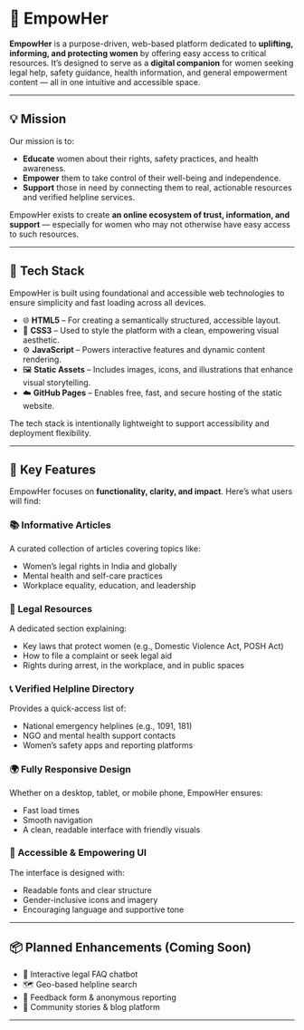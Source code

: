 # 🌺 EmpowHer

**EmpowHer** is a purpose-driven, web-based platform dedicated to **uplifting, informing, and protecting women** by offering easy access to critical resources. It’s designed to serve as a **digital companion** for women seeking legal help, safety guidance, health information, and general empowerment content — all in one intuitive and accessible space.

---

## 💡 Mission

Our mission is to:

- **Educate** women about their rights, safety practices, and health awareness.
- **Empower** them to take control of their well-being and independence.
- **Support** those in need by connecting them to real, actionable resources and verified helpline services.

EmpowHer exists to create **an online ecosystem of trust, information, and support** — especially for women who may not otherwise have easy access to such resources.

---

## 🧰 Tech Stack

EmpowHer is built using foundational and accessible web technologies to ensure simplicity and fast loading across all devices.

- 🌐 **HTML5** – For creating a semantically structured, accessible layout.
- 🎨 **CSS3** – Used to style the platform with a clean, empowering visual aesthetic.
- ⚙️ **JavaScript** – Powers interactive features and dynamic content rendering.
- 🖼️ **Static Assets** – Includes images, icons, and illustrations that enhance visual storytelling.
- ☁️ **GitHub Pages** – Enables free, fast, and secure hosting of the static website.

The tech stack is intentionally lightweight to support accessibility and deployment flexibility.

---

## 📸 Key Features

EmpowHer focuses on **functionality, clarity, and impact**. Here’s what users will find:

### 📚 Informative Articles  
A curated collection of articles covering topics like:
- Women’s legal rights in India and globally
- Mental health and self-care practices
- Workplace equality, education, and leadership

### 🧾 Legal Resources  
A dedicated section explaining:
- Key laws that protect women (e.g., Domestic Violence Act, POSH Act)
- How to file a complaint or seek legal aid
- Rights during arrest, in the workplace, and in public spaces

### 📞 Verified Helpline Directory  
Provides a quick-access list of:
- National emergency helplines (e.g., 1091, 181)
- NGO and mental health support contacts
- Women’s safety apps and reporting platforms

### 🌍 Fully Responsive Design  
Whether on a desktop, tablet, or mobile phone, EmpowHer ensures:
- Fast load times
- Smooth navigation
- A clean, readable interface with friendly visuals

### 💬 Accessible & Empowering UI  
The interface is designed with:
- Readable fonts and clear structure
- Gender-inclusive icons and imagery
- Encouraging language and supportive tone

---

## 📦 Planned Enhancements (Coming Soon)

- 🔐 Interactive legal FAQ chatbot
- 🗺️ Geo-based helpline search
- 📝 Feedback form & anonymous reporting
- 📢 Community stories & blog platform

---
